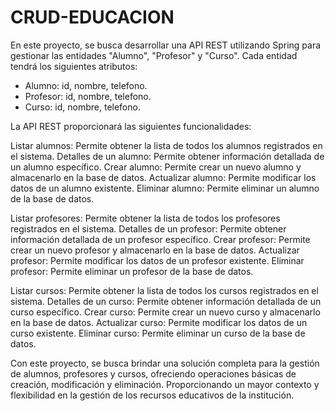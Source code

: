 # CRUD-EDUCACION

En este proyecto, se busca desarrollar una API REST utilizando Spring para gestionar las entidades "Alumno", "Profesor" y "Curso". Cada entidad tendrá los siguientes atributos:

- Alumno: id, nombre, telefono.
- Profesor: id, nombre, telefono.
- Curso: id, nombre, telefono.

La API REST proporcionará las siguientes funcionalidades:

Listar alumnos: Permite obtener la lista de todos los alumnos registrados en el sistema.
Detalles de un alumno: Permite obtener información detallada de un alumno específico.
Crear alumno: Permite crear un nuevo alumno y almacenarlo en la base de datos.
Actualizar alumno: Permite modificar los datos de un alumno existente.
Eliminar alumno: Permite eliminar un alumno de la base de datos.

Listar profesores: Permite obtener la lista de todos los profesores registrados en el sistema.
Detalles de un profesor: Permite obtener información detallada de un profesor específico.
Crear profesor: Permite crear un nuevo profesor y almacenarlo en la base de datos.
Actualizar profesor: Permite modificar los datos de un profesor existente.
Eliminar profesor: Permite eliminar un profesor de la base de datos.

Listar cursos: Permite obtener la lista de todos los cursos registrados en el sistema.
Detalles de un curso: Permite obtener información detallada de un curso específico.
Crear curso: Permite crear un nuevo curso y almacenarlo en la base de datos.
Actualizar curso: Permite modificar los datos de un curso existente.
Eliminar curso: Permite eliminar un curso de la base de datos.

Con este proyecto, se busca brindar una solución completa para la gestión de alumnos, profesores y cursos, ofreciendo operaciones básicas de creación, modificación y eliminación. Proporcionando un mayor contexto y flexibilidad en la gestión de los recursos educativos de la institución.
